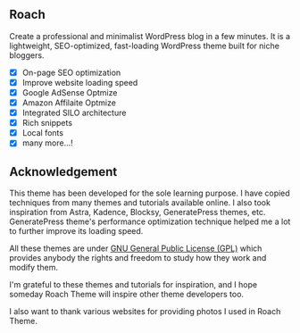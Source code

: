 ## Roach

Create a professional and minimalist WordPress blog in a few minutes. It is a lightweight, SEO-optimized, fast-loading WordPress theme built for niche bloggers.

- [x] On-page SEO optimization
- [x] Improve website loading speed
- [x] Google AdSense Optmize
- [x] Amazon Affilaite Optmize
- [x] Integrated SILO architecture
- [x] Rich snippets
- [x] Local fonts
- [x] many more...!

## Acknowledgement

This theme has been developed for the sole learning purpose. I have copied techniques from many themes and tutorials available online. I also took inspiration from Astra, Kadence, Blocksy, GeneratePress themes, etc. GeneratePress theme's performance optimization technique helped me a lot to further improve its loading speed.

All these themes are under [GNU General Public License (GPL)](https://developer.wordpress.org/themes/getting-started/wordpress-licensing-the-gpl/) which provides anybody the rights and freedom to study how they work and modify them.

I'm grateful to these themes and tutorials for inspiration, and I hope someday Roach Theme will inspire other theme developers too.

I also want to thank various websites for providing photos I used in Roach Theme.
